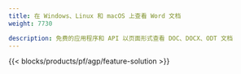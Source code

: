 ```yaml
---
title: 在 Windows、Linux 和 macOS 上查看 Word 文档 
weight: 7730

description: 免费的应用程序和 API 以页面形式查看 DOC、DOCX、ODT 文档
---
```


{{< blocks/products/pf/agp/feature-solution >}} 


